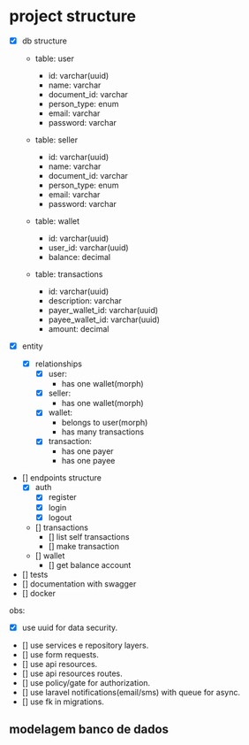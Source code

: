 <h1>project structure</h1>

* [x] db structure
    - table: user
        * id: varchar(uuid)
        * name: varchar
        * document_id: varchar
        * person_type: enum
        * email: varchar
        * password: varchar

    - table: seller
        * id: varchar(uuid)
        * name: varchar
        * document_id: varchar
        * person_type: enum
        * email: varchar
        * password: varchar

    - table: wallet
        * id: varchar(uuid)
        * user_id: varchar(uuid)
        * balance: decimal

    - table: transactions
        * id: varchar(uuid)
        * description: varchar
        * payer_wallet_id: varchar(uuid)
        * payee_wallet_id: varchar(uuid)
        * amount: decimal

* [x] entity
    * [x] relationships
        - [x] user:
            - has one wallet(morph)
        - [x] seller:
            - has one wallet(morph)
        - [x] wallet:
            - belongs to user(morph)
            - has many transactions
        - [x] transaction:
            - has one payer
            - has one payee

* [] endpoints structure
    * [x] auth
        * [x] register 
        * [x] login 
        * [x] logout
    * [] transactions
        * [] list self transactions 
        * [] make transaction
    * [] wallet
        * [] get balance account
* [] tests
* [] documentation with swagger
* [] docker

obs:
- [x] use uuid for data security.
- [] use services e repository layers.
- [] use form requests.
- [] use api resources.
- [] use api resources routes.
- [] use policy/gate for authorization.
- [] use laravel notifications(email/sms) with queue for async.
- [] use fk in migrations.

<h2>modelagem banco de dados</h2>


